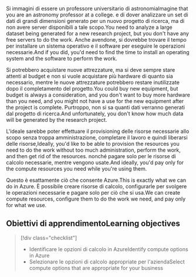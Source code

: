 <span data-ttu-id="6e6d9-101">Si immagini di essere un professore universitario di astronomia</span><span class="sxs-lookup"><span data-stu-id="6e6d9-101">Imagine that you are an astronomy professor at a college.</span></span> <span data-ttu-id="6e6d9-102">e di dover analizzare un set di dati di grandi dimensioni generato per un nuovo progetto di ricerca, ma di non avere server disponibili a tale scopo.</span><span class="sxs-lookup"><span data-stu-id="6e6d9-102">You need to analyze a large dataset being generated for a new research project, but you don't have any free servers to do the work.</span></span> <span data-ttu-id="6e6d9-103">Anche avendone, si dovrebbe trovare il tempo per installare un sistema operativo e il software per eseguire le operazioni necessarie.</span><span class="sxs-lookup"><span data-stu-id="6e6d9-103">And if you did, you'd need to find the time to install an operating system and the software to perform the work.</span></span> 

<span data-ttu-id="6e6d9-104">Si potrebbero acquistare nuove attrezzature, ma si deve sempre stare attenti al budget e non si vuole acquistare più hardware di quanto sia necessario, mentre le nuove attrezzature potrebbero restare inutilizzate dopo il completamento del progetto.</span><span class="sxs-lookup"><span data-stu-id="6e6d9-104">You could buy new equipment, but budget is always a consideration, and you don't want to buy more hardware than you need, and you might not have a use for the new equipment after the project is complete.</span></span> <span data-ttu-id="6e6d9-105">Purtroppo, non si sa quanti dati verranno generati dal progetto di ricerca.</span><span class="sxs-lookup"><span data-stu-id="6e6d9-105">And unfortunately, you don't know how much data will be generated by the research project.</span></span>

<span data-ttu-id="6e6d9-106">L'ideale sarebbe poter effettuare il provisioning delle risorse necessarie allo scopo senza troppa amministrazione, completare il lavoro e quindi liberarsi delle risorse,</span><span class="sxs-lookup"><span data-stu-id="6e6d9-106">Ideally, you'd like to be able to provision the resources you need to do the work without too much administration, perform the work, and then get rid of the resources.</span></span> <span data-ttu-id="6e6d9-107">nonché pagare solo per le risorse di calcolo necessarie, mentre vengono usate.</span><span class="sxs-lookup"><span data-stu-id="6e6d9-107">And ideally, you'd pay only for the compute resources you need while you're using them.</span></span>

<span data-ttu-id="6e6d9-108">Questo è esattamente ciò che consente Azure.</span><span class="sxs-lookup"><span data-stu-id="6e6d9-108">This is exactly what we can do in Azure.</span></span> <span data-ttu-id="6e6d9-109">È possibile creare risorse di calcolo, configurarle per svolgere le operazioni necessarie e pagare solo per ciò che si usa.</span><span class="sxs-lookup"><span data-stu-id="6e6d9-109">We can create compute resources, configure them to do the work we need, and pay only for what we use.</span></span>

## <a name="learning-objectives"></a><span data-ttu-id="6e6d9-110">Obiettivi di apprendimento</span><span class="sxs-lookup"><span data-stu-id="6e6d9-110">Learning objectives</span></span>
> [!div class="checklist"]
> * <span data-ttu-id="6e6d9-111">Identificare le opzioni di calcolo in Azure</span><span class="sxs-lookup"><span data-stu-id="6e6d9-111">Identify compute options in Azure</span></span>
> * <span data-ttu-id="6e6d9-112">Selezionare le opzioni di calcolo appropriate per l'azienda</span><span class="sxs-lookup"><span data-stu-id="6e6d9-112">Select compute options that are appropriate for your business</span></span>
